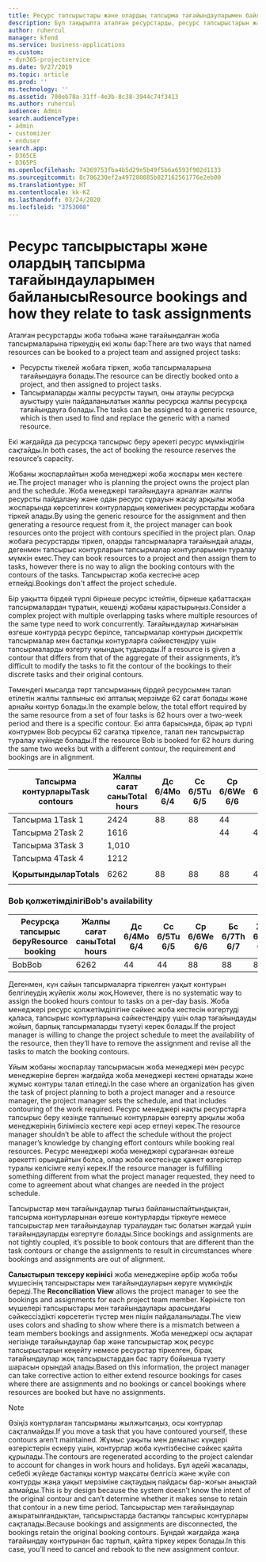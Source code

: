 ```yaml
---
title: Ресурс тапсырыстары және олардың тапсырма тағайындауларымен байланысы
description: Бұл тақырыпта аталған ресурстарды, ресурс тапсырыстарын және тапсырма тағайындауларын басқару және олардың бір-бірімен қалай байланысқаны туралы ақпарат берілген.
author: ruhercul
manager: kfend
ms.service: business-applications
ms.custom:
- dyn365-projectservice
ms.date: 9/27/2019
ms.topic: article
ms.prod: ''
ms.technology: ''
ms.assetid: 700eb78a-31ff-4e3b-8c38-3944c74f3413
ms.author: ruhercul
audience: Admin
search.audienceType:
- admin
- customizer
- enduser
search.app:
- D365CE
- D365PS
ms.openlocfilehash: 74369753fba4b5d29e5b49f5b6a6593f902d1133
ms.sourcegitcommit: 8c786230ef2a497280885b827162561776e2eb00
ms.translationtype: HT
ms.contentlocale: kk-KZ
ms.lasthandoff: 03/24/2020
ms.locfileid: "3753008"
---
```

# <a name="resource-bookings-and-how-they-relate-to-task-assignments"></a><span data-ttu-id="7492f-103">Ресурс тапсырыстары және олардың тапсырма тағайындауларымен байланысы</span><span class="sxs-lookup"><span data-stu-id="7492f-103">Resource bookings and how they relate to task assignments</span></span>


<span data-ttu-id="7492f-104">Аталған ресурстарды жоба тобына және тағайындалған жоба тапсырмаларына тіркеудің екі жолы бар:</span><span class="sxs-lookup"><span data-stu-id="7492f-104">There are two ways that named resources can be booked to a project team and assigned project tasks:</span></span>

- <span data-ttu-id="7492f-105">Ресурсты тікелей жобаға тіркеп, жоба тапсырмаларына тағайындауға болады.</span><span class="sxs-lookup"><span data-stu-id="7492f-105">The resource can be directly booked onto a project, and then assigned to project tasks.</span></span>
- <span data-ttu-id="7492f-106">Тапсырмаларды жалпы ресурсты тауып, оны атаулы ресурсқа ауыстыру үшін пайдаланылатын жалпы ресурсқа жалпы ресурсқа тағайындауға болады.</span><span class="sxs-lookup"><span data-stu-id="7492f-106">The tasks can be assigned to a generic resource, which is then used to find and replace the generic with a named resource.</span></span> 

<span data-ttu-id="7492f-107">Екі жағдайда да ресурсқа тапсырыс беру әрекеті ресурс мүмкіндігін сақтайды.</span><span class="sxs-lookup"><span data-stu-id="7492f-107">In both cases, the act of booking the resource reserves the resource’s capacity.</span></span>

<span data-ttu-id="7492f-108">Жобаны жоспарлайтын жоба менеджері жоба жоспары мен кестеге ие.</span><span class="sxs-lookup"><span data-stu-id="7492f-108">The project manager who is planning the project owns the project plan and the schedule.</span></span> <span data-ttu-id="7492f-109">Жоба менеджері тағайындауға арналған жалпы ресурсты пайдалану және одан ресурс сұрауын жасау арқылы жоба жоспарында көрсетілген контурлардың көмегімен ресурстарды жобаға тіркей алады.</span><span class="sxs-lookup"><span data-stu-id="7492f-109">By using the generic resource for the assignment and then generating a resource request from it, the project manager can book resources onto the project with contours specified in the project plan.</span></span> <span data-ttu-id="7492f-110">Олар жобаға ресурстарды тіркеп, оларды тапсырмаларға тағайындай алады, дегенмен тапсырыс контурларын тапсырмалар контурларымен туралау мүмкін емес.</span><span class="sxs-lookup"><span data-stu-id="7492f-110">They can book resources to a project and then assign them to tasks, however there is no way to align the booking contours with the contours of the tasks.</span></span> <span data-ttu-id="7492f-111">Тапсырыстар жоба кестесіне әсер етпейді.</span><span class="sxs-lookup"><span data-stu-id="7492f-111">Bookings don't affect the project schedule.</span></span>

<span data-ttu-id="7492f-112">Бір уақытта бірдей түрлі бірнеше ресурс істейтін, бірнеше қабаттасқан тапсырмалардан тұратын, кешенді жобаны қарастырыңыз.</span><span class="sxs-lookup"><span data-stu-id="7492f-112">Consider a complex project with multiple overlapping tasks where multiple resources of the same type need to work concurrently.</span></span> <span data-ttu-id="7492f-113">Тағайындаулар жинағынан өзгеше контурда ресурс берілсе, тапсырмалар контурын дискреттік тапсырмалар мен бастапқы контурларға сәйкестендіру үшін тапсырмаларды өзгерту қиындық тудырады.</span><span class="sxs-lookup"><span data-stu-id="7492f-113">If a resource is given a contour that differs from that of the aggregate of their assignments, it’s difficult to modify the tasks to fit the contour of the bookings to their discrete tasks and their original contours.</span></span>

<span data-ttu-id="7492f-114">Төмендегі мысалда төрт тапсырманың бірдей ресурсымен талап етілетін жалпы талпыныс екі апталық мерзімде 62 сағат болады және арнайы контур болады.</span><span class="sxs-lookup"><span data-stu-id="7492f-114">In the example below, the total effort required by the same resource from a set of four tasks is 62 hours over a two-week period and there is a specific contour.</span></span> <span data-ttu-id="7492f-115">Екі апта барысында, бірақ әр түрлі контурмен Bob ресурсы 62 сағатқа тіркелсе, талап пен тапсырыстар туралау күйінде болады.</span><span class="sxs-lookup"><span data-stu-id="7492f-115">If the resource Bob is booked for 62 hours during the same two weeks but with a different contour, the requirement and bookings are in alignment.</span></span>

| <span data-ttu-id="7492f-116">**Тапсырма контурлары**</span><span class="sxs-lookup"><span data-stu-id="7492f-116">**Task contours**</span></span>    | <span data-ttu-id="7492f-117">**Жалпы сағат саны**</span><span class="sxs-lookup"><span data-stu-id="7492f-117">**Total hours**</span></span> | <span data-ttu-id="7492f-118">Дс 6/4</span><span class="sxs-lookup"><span data-stu-id="7492f-118">Mo 6/4</span></span> | <span data-ttu-id="7492f-119">Сс 6/5</span><span class="sxs-lookup"><span data-stu-id="7492f-119">Tu 6/5</span></span> | <span data-ttu-id="7492f-120">Ср 6/6</span><span class="sxs-lookup"><span data-stu-id="7492f-120">We 6/6</span></span> | <span data-ttu-id="7492f-121">Бс 6/7</span><span class="sxs-lookup"><span data-stu-id="7492f-121">Th 6/7</span></span> | <span data-ttu-id="7492f-122">Жм 6/8</span><span class="sxs-lookup"><span data-stu-id="7492f-122">Fr 6/8</span></span> | <span data-ttu-id="7492f-123">Сб 6/9</span><span class="sxs-lookup"><span data-stu-id="7492f-123">Sa 6/9</span></span> | <span data-ttu-id="7492f-124">Жс 6/10</span><span class="sxs-lookup"><span data-stu-id="7492f-124">Su 6/10</span></span> | <span data-ttu-id="7492f-125">Дс 6/11</span><span class="sxs-lookup"><span data-stu-id="7492f-125">Mo 6/11</span></span> | <span data-ttu-id="7492f-126">Сс 6/12</span><span class="sxs-lookup"><span data-stu-id="7492f-126">Tu 6/12</span></span> | <span data-ttu-id="7492f-127">Ср 6/13</span><span class="sxs-lookup"><span data-stu-id="7492f-127">We 6/13</span></span> | <span data-ttu-id="7492f-128">Бс 6/14</span><span class="sxs-lookup"><span data-stu-id="7492f-128">Th 6/14</span></span> | <span data-ttu-id="7492f-129">Жм 6/15</span><span class="sxs-lookup"><span data-stu-id="7492f-129">Fr 6/15</span></span> |
|----------------------|-----------------|--------|--------|--------|--------|--------|--------|---------|---------|---------|---------|---------|---------|
| <span data-ttu-id="7492f-130">Тапсырма 1</span><span class="sxs-lookup"><span data-stu-id="7492f-130">Task 1</span></span>               | <span data-ttu-id="7492f-131">24</span><span class="sxs-lookup"><span data-stu-id="7492f-131">24</span></span>              | <span data-ttu-id="7492f-132">8</span><span class="sxs-lookup"><span data-stu-id="7492f-132">8</span></span>      | <span data-ttu-id="7492f-133">8</span><span class="sxs-lookup"><span data-stu-id="7492f-133">8</span></span>      | <span data-ttu-id="7492f-134">4</span><span class="sxs-lookup"><span data-stu-id="7492f-134">4</span></span>      |        |        |        |         |         |         | <span data-ttu-id="7492f-135">4</span><span class="sxs-lookup"><span data-stu-id="7492f-135">4</span></span>       |         |         |
| <span data-ttu-id="7492f-136">Тапсырма 2</span><span class="sxs-lookup"><span data-stu-id="7492f-136">Task 2</span></span>               | <span data-ttu-id="7492f-137">16</span><span class="sxs-lookup"><span data-stu-id="7492f-137">16</span></span>              |        |        | <span data-ttu-id="7492f-138">4</span><span class="sxs-lookup"><span data-stu-id="7492f-138">4</span></span>      | <span data-ttu-id="7492f-139">4</span><span class="sxs-lookup"><span data-stu-id="7492f-139">4</span></span>      |        |        |         | <span data-ttu-id="7492f-140">8</span><span class="sxs-lookup"><span data-stu-id="7492f-140">8</span></span>       |         |         |         |         |
| <span data-ttu-id="7492f-141">Тапсырма 3</span><span class="sxs-lookup"><span data-stu-id="7492f-141">Task 3</span></span>               | <span data-ttu-id="7492f-142">1,0</span><span class="sxs-lookup"><span data-stu-id="7492f-142">10</span></span>              |        |        |        |        | <span data-ttu-id="7492f-143">4</span><span class="sxs-lookup"><span data-stu-id="7492f-143">4</span></span>      |        |         |         | <span data-ttu-id="7492f-144">4</span><span class="sxs-lookup"><span data-stu-id="7492f-144">4</span></span>       |         | <span data-ttu-id="7492f-145">2</span><span class="sxs-lookup"><span data-stu-id="7492f-145">2</span></span>       |         |
| <span data-ttu-id="7492f-146">Тапсырма 4</span><span class="sxs-lookup"><span data-stu-id="7492f-146">Task 4</span></span>               | <span data-ttu-id="7492f-147">12</span><span class="sxs-lookup"><span data-stu-id="7492f-147">12</span></span>              |        |        |        |        |        |        |         |         |         | <span data-ttu-id="7492f-148">4</span><span class="sxs-lookup"><span data-stu-id="7492f-148">4</span></span>       |         | <span data-ttu-id="7492f-149">8</span><span class="sxs-lookup"><span data-stu-id="7492f-149">8</span></span>       |
|                      |                 |        |        |        |        |        |        |         |         |         |         |         |         |
| <span data-ttu-id="7492f-150">**Қорытындылар**</span><span class="sxs-lookup"><span data-stu-id="7492f-150">**Totals**</span></span>           | <span data-ttu-id="7492f-151">62</span><span class="sxs-lookup"><span data-stu-id="7492f-151">62</span></span>              | <span data-ttu-id="7492f-152">8</span><span class="sxs-lookup"><span data-stu-id="7492f-152">8</span></span>      | <span data-ttu-id="7492f-153">8</span><span class="sxs-lookup"><span data-stu-id="7492f-153">8</span></span>      | <span data-ttu-id="7492f-154">8</span><span class="sxs-lookup"><span data-stu-id="7492f-154">8</span></span>      | <span data-ttu-id="7492f-155">4</span><span class="sxs-lookup"><span data-stu-id="7492f-155">4</span></span>      | <span data-ttu-id="7492f-156">4</span><span class="sxs-lookup"><span data-stu-id="7492f-156">4</span></span>      |        |         | <span data-ttu-id="7492f-157">8</span><span class="sxs-lookup"><span data-stu-id="7492f-157">8</span></span>       | <span data-ttu-id="7492f-158">4</span><span class="sxs-lookup"><span data-stu-id="7492f-158">4</span></span>       | <span data-ttu-id="7492f-159">8</span><span class="sxs-lookup"><span data-stu-id="7492f-159">8</span></span>       | <span data-ttu-id="7492f-160">2</span><span class="sxs-lookup"><span data-stu-id="7492f-160">2</span></span>       | <span data-ttu-id="7492f-161">8</span><span class="sxs-lookup"><span data-stu-id="7492f-161">8</span></span>       |
|                      |                 |        |        |        |        |        |        |         |         |         |         |

### <a name="bobs-availability"></a><span data-ttu-id="7492f-162">Bob қолжетімділігі</span><span class="sxs-lookup"><span data-stu-id="7492f-162">Bob's availability</span></span>
| <span data-ttu-id="7492f-163">**Ресурсқа тапсырыс беру**</span><span class="sxs-lookup"><span data-stu-id="7492f-163">**Resource   booking**</span></span> | <span data-ttu-id="7492f-164">**Жалпы сағат саны**</span><span class="sxs-lookup"><span data-stu-id="7492f-164">**Total hours**</span></span> | <span data-ttu-id="7492f-165">Дс 6/4</span><span class="sxs-lookup"><span data-stu-id="7492f-165">Mo 6/4</span></span> | <span data-ttu-id="7492f-166">Сс 6/5</span><span class="sxs-lookup"><span data-stu-id="7492f-166">Tu 6/5</span></span> | <span data-ttu-id="7492f-167">Ср 6/6</span><span class="sxs-lookup"><span data-stu-id="7492f-167">We 6/6</span></span> | <span data-ttu-id="7492f-168">Бс 6/7</span><span class="sxs-lookup"><span data-stu-id="7492f-168">Th 6/7</span></span> | <span data-ttu-id="7492f-169">Жм 6/8</span><span class="sxs-lookup"><span data-stu-id="7492f-169">Fr 6/8</span></span> | <span data-ttu-id="7492f-170">Сб 6/9</span><span class="sxs-lookup"><span data-stu-id="7492f-170">Sa 6/9</span></span> | <span data-ttu-id="7492f-171">Жс 6/10</span><span class="sxs-lookup"><span data-stu-id="7492f-171">Su 6/10</span></span> | <span data-ttu-id="7492f-172">Дс 6/11</span><span class="sxs-lookup"><span data-stu-id="7492f-172">Mo 6/11</span></span> | <span data-ttu-id="7492f-173">Сс 6/12</span><span class="sxs-lookup"><span data-stu-id="7492f-173">Tu 6/12</span></span> | <span data-ttu-id="7492f-174">Ср 6/13</span><span class="sxs-lookup"><span data-stu-id="7492f-174">We 6/13</span></span> | <span data-ttu-id="7492f-175">Бс 6/14</span><span class="sxs-lookup"><span data-stu-id="7492f-175">Th 6/14</span></span> | <span data-ttu-id="7492f-176">Жм 6/15</span><span class="sxs-lookup"><span data-stu-id="7492f-176">Fr 6/15</span></span> |
|------------------------|-----------------|--------|--------|--------|--------|--------|--------|---------|---------|---------|---------|---------|---------|
| <span data-ttu-id="7492f-177">Bob</span><span class="sxs-lookup"><span data-stu-id="7492f-177">Bob</span></span>                    | <span data-ttu-id="7492f-178">62</span><span class="sxs-lookup"><span data-stu-id="7492f-178">62</span></span>              | <span data-ttu-id="7492f-179">4</span><span class="sxs-lookup"><span data-stu-id="7492f-179">4</span></span>      | <span data-ttu-id="7492f-180">4</span><span class="sxs-lookup"><span data-stu-id="7492f-180">4</span></span>      | <span data-ttu-id="7492f-181">8</span><span class="sxs-lookup"><span data-stu-id="7492f-181">8</span></span>      | <span data-ttu-id="7492f-182">8</span><span class="sxs-lookup"><span data-stu-id="7492f-182">8</span></span>      | <span data-ttu-id="7492f-183">8</span><span class="sxs-lookup"><span data-stu-id="7492f-183">8</span></span>      |        |         | <span data-ttu-id="7492f-184">4</span><span class="sxs-lookup"><span data-stu-id="7492f-184">4</span></span>       | <span data-ttu-id="7492f-185">4</span><span class="sxs-lookup"><span data-stu-id="7492f-185">4</span></span>       | <span data-ttu-id="7492f-186">8</span><span class="sxs-lookup"><span data-stu-id="7492f-186">8</span></span>       | <span data-ttu-id="7492f-187">8</span><span class="sxs-lookup"><span data-stu-id="7492f-187">8</span></span>       | <span data-ttu-id="7492f-188">6</span><span class="sxs-lookup"><span data-stu-id="7492f-188">6</span></span>       |

<span data-ttu-id="7492f-189">Дегенмен, күн сайын тапсырмаларға тіркелген уақыт контурын белгілеудің жүйелік жолы жоқ.</span><span class="sxs-lookup"><span data-stu-id="7492f-189">However, there is no systematic way to assign the booked hours contour to tasks on a per-day basis.</span></span> <span data-ttu-id="7492f-190">Жоба менеджері ресурс қолжетімділігіне сәйкес жоба кестесін өзгертуді қаласа, тапсырыс контурларына сәйкестендіру үшін олар тағайындауды жойып, барлық тапсырмаларды түзетуі керек болады.</span><span class="sxs-lookup"><span data-stu-id="7492f-190">If the project manager is willing to change the project schedule to meet the availability of the resource, then they’ll have to remove the assignment and revise all the tasks to match the booking contours.</span></span>

<span data-ttu-id="7492f-191">Ұйым жобаны жоспарлау тапсырмасын жоба менеджері мен ресурс менеджеріне берген жағдайда жоба менеджері кестені орнатады және жұмыс контуры талап етіледі.</span><span class="sxs-lookup"><span data-stu-id="7492f-191">In the case where an organization has given the task of project planning to both a project manager and a resource manager, the project manager sets the schedule, and that includes contouring of the work required.</span></span> <span data-ttu-id="7492f-192">Ресурс менеджері нақты ресурстарға тапсырыс беру кезінде талпыныс контурларын өзгерту арқылы жоба менеджерінің білімінсіз кестеге кері әсер етпеуі керек.</span><span class="sxs-lookup"><span data-stu-id="7492f-192">The resource manager shouldn’t be able to affect the schedule without the project manager’s knowledge by changing effort contours while booking real resources.</span></span> <span data-ttu-id="7492f-193">Ресурс менеджері жоба менеджері сұрағаннан өзгеше әрекетті орындайтын болса, олар жоба кестесінде қажет өзгерістер туралы келісімге келуі керек.</span><span class="sxs-lookup"><span data-stu-id="7492f-193">If the resource manager is fulfilling something different from what the project manager requested, they need to come to agreement about what changes are needed in the project schedule.</span></span>

<span data-ttu-id="7492f-194">Тапсырыстар мен тағайындаулар тығыз байланыспайтындықтан, тапсырма контурларынан өзгеше контурларды тіркеуге немесе тапсырыстар мен тағайындаулар туралаудан тыс болатын жағдай үшін тағайындауларды өзгертуге болады.</span><span class="sxs-lookup"><span data-stu-id="7492f-194">Since bookings and assignments are not tightly coupled, it’s possible to book contours that are different than the task contours or change the assignments to result in circumstances where bookings and assignments are out of alignment.</span></span>

<span data-ttu-id="7492f-195">**Салыстырып тексеру көрінісі** жоба менеджеріне әрбір жоба тобы мүшесінің тапсырыстары мен тағайындауларын көруге мүмкіндік береді.</span><span class="sxs-lookup"><span data-stu-id="7492f-195">The **Reconciliation View** allows the project manager to see the bookings and assignments for each project team member.</span></span> <span data-ttu-id="7492f-196">Көріністе топ мүшелері тапсырыстары мен тағайындаулары арасындағы сәйкессіздікті көрсететін түстер мен пішін пайдаланылады.</span><span class="sxs-lookup"><span data-stu-id="7492f-196">The view uses colors and shading to show where there is a mismatch between a team members bookings and assignments.</span></span> <span data-ttu-id="7492f-197">Жоба менеджері осы ақпарат негізінде тағайындаулар бар және тапсырыстар жоқ ресурс тапсырыстарын кеңейту немесе ресурстар тіркелген, бірақ тағайындаулар жоқ тапсырыстардан бас тарту бойынша түзету шарасын орындай алады.</span><span class="sxs-lookup"><span data-stu-id="7492f-197">Based on this information, the project manager can take corrective action to either extend resource bookings for cases where there are assignments and no bookings or cancel bookings where resources are booked but have no assignments.</span></span>

> [!NOTE]
> <span data-ttu-id="7492f-198">Өзіңіз контурлаған тапсырманы жылжытсаңыз, осы контурлар сақталмайды.</span><span class="sxs-lookup"><span data-stu-id="7492f-198">If you move a task that you have contoured yourself, these contours aren’t maintained.</span></span> <span data-ttu-id="7492f-199">Жұмыс уақыты мен демалыс күндері өзгерістерін ескеру үшін, контурлар жоба күнтізбесіне сәйкес қайта құрылады.</span><span class="sxs-lookup"><span data-stu-id="7492f-199">The contours are regenerated according to the project calendar to account for changes in work hours and holidays.</span></span> <span data-ttu-id="7492f-200">Бұл әдейі жасалады, себебі жүйеде бастапқы контур мақсаты белгісіз және жүйе сол контурды жаңа уақыт мерзіміне сақтаудың пайдасы бар-жоғын анықтай алмайды.</span><span class="sxs-lookup"><span data-stu-id="7492f-200">This is by design because the system doesn’t know the intent of the original contour and can’t determine whether it makes sense to retain that contour in a new time period.</span></span> <span data-ttu-id="7492f-201">Тапсырыстар мен тағайындаулар ажыратылғандықтан, тапсырыстарда бастапқы тапсырыс контурлары сақталады.</span><span class="sxs-lookup"><span data-stu-id="7492f-201">Because bookings and assignments are disconnected, the bookings retain the original booking contours.</span></span> <span data-ttu-id="7492f-202">Бұндай жағдайда жаңа тағайындау контурынан бас тартып, қайта тіркеу керек болады.</span><span class="sxs-lookup"><span data-stu-id="7492f-202">In this case, you’ll need to cancel and rebook to the new assignment contour.</span></span>

